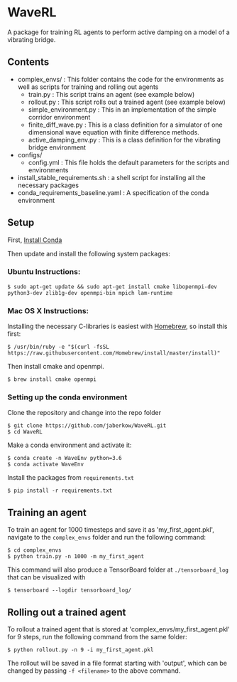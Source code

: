 # WaveRL
A package for training RL agents to perform active damping on a model of a vibrating bridge.

## Contents
* complex_envs/ :  This folder contains the code for the environments as well as scripts for training and rolling out agents
	* train.py :  This script trains an agent (see example below)
	* rollout.py : This script rolls out a trained agent (see example below)
	* simple_environment.py :  This in an implementation of the simple corridor environment
	* finite_diff_wave.py : This is a class definition for a simulator of one dimensional wave equation with finite difference methods.
	* active_damping_env.py : This is a class definition for the vibrating bridge environment
* configs/ 
	* config.yml : This file holds the default parameters for the scripts and environments
* install_stable_requirements.sh : a shell script for installing all the necessary packages
* conda_requirements_baseline.yaml : A specification of the conda environment

## Setup
First, [Install Conda](https://docs.conda.io/projects/conda/en/latest/user-guide/install/)

Then update and install the following system packages:

### Ubuntu Instructions:
```
$ sudo apt-get update && sudo apt-get install cmake libopenmpi-dev python3-dev zlib1g-dev openmpi-bin mpich lam-runtime
```
### Mac OS X Instructions:
Installing the necessary C-libraries is easiest with [Homebrew](https://brew.sh/), so install this first:
```
$ /usr/bin/ruby -e "$(curl -fsSL https://raw.githubusercontent.com/Homebrew/install/master/install)"
```
Then install cmake and openmpi.
```
$ brew install cmake openmpi
```
### Setting up the conda environment

Clone the repository and change into the repo folder
```
$ git clone https://github.com/jaberkow/WaveRL.git
$ cd WaveRL
```

Make a conda environment and activate it:

```
$ conda create -n WaveEnv python=3.6
$ conda activate WaveEnv
```
Install the packages from `requirements.txt`

```
$ pip install -r requirements.txt
```

## Training an agent

To train an agent for 1000 timesteps and save it as 'my_first_agent.pkl', navigate to the `complex_envs` folder and run the following command:

```
$ cd complex_envs
$ python train.py -n 1000 -m my_first_agent 
```
This command will also produce a TensorBoard folder at `./tensorboard_log` that can be visualized with

```
$ tensorboard --logdir tensorboard_log/
```
## Rolling out a trained agent

To rollout a trained agent that is stored at 'complex_envs/my_first_agent.pkl' for 9 steps, run the following command from the same folder:

```
$ python rollout.py -n 9 -i my_first_agent.pkl
```

The rollout will be saved in a file format starting with 'output', which can be changed by passing `-f <filename>` to the above command.

